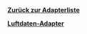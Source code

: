 [**Zurück zur Adapterliste**](/adapterref/adapterliste.md)

[**Luftdaten-Adapter**](/adapterref/docs/iobroker.luftdaten/de/README.md)